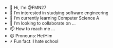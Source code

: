 - 👋 Hi, I’m @FMN27
- 👀 I’m interested in studying software engineering
- 🌱 I’m currently learning Computer Science A
- 💞️ I’m looking to collaborate on ...
- 📫 How to reach me ...
- 😄 Pronouns: He/Him
- ⚡ Fun fact: I hate school

<!---
FMN27/FMN27 is a ✨ special ✨ repository because its `README.md` (this file) appears on your GitHub profile.
You can click the Preview link to take a look at your changes.
--->

